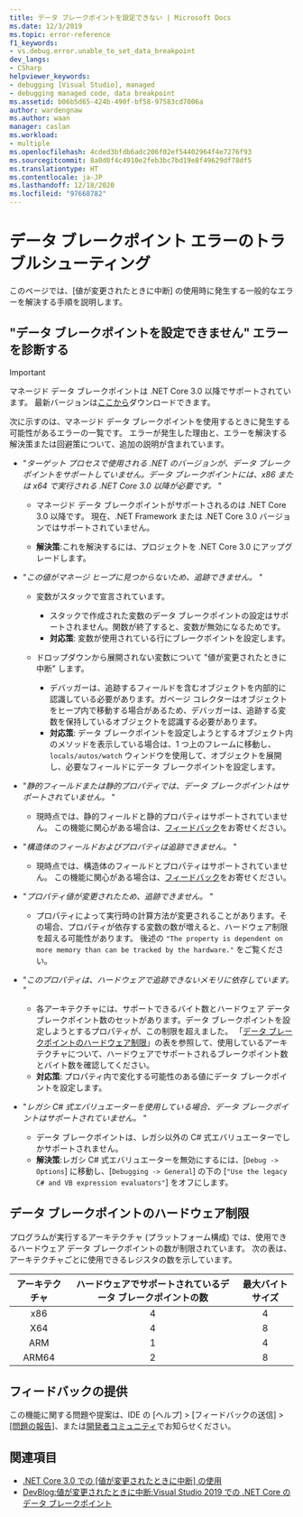 ```yaml
---
title: データ ブレークポイントを設定できない | Microsoft Docs
ms.date: 12/3/2019
ms.topic: error-reference
f1_keywords:
- vs.debug.error.unable_to_set_data_breakpoint
dev_langs:
- CSharp
helpviewer_keywords:
- debugging [Visual Studio], managed
- debugging managed code, data breakpoint
ms.assetid: b06b5d65-424b-490f-bf58-97583cd7006a
author: wardengnaw
ms.author: waan
manager: caslan
ms.workload:
- multiple
ms.openlocfilehash: 4cded3bfdb6adc206f02ef54402964f4e7276f93
ms.sourcegitcommit: 8a0d0f4c4910e2feb3bc7bd19e8f49629df78df5
ms.translationtype: HT
ms.contentlocale: ja-JP
ms.lasthandoff: 12/18/2020
ms.locfileid: "97668782"
---
```

# <a name="troubleshooting-data-breakpoint-errors"></a>データ ブレークポイント エラーのトラブルシューティング
このページでは、[値が変更されたときに中断] の使用時に発生する一般的なエラーを解決する手順を説明します。

## <a name="diagnosing-unable-to-set-data-breakpoint-errors"></a>"データ ブレークポイントを設定できません" エラーを診断する
> [!IMPORTANT]
> マネージド データ ブレークポイントは .NET Core 3.0 以降でサポートされています。 最新バージョンは[ここから](https://dotnet.microsoft.com/download)ダウンロードできます。

次に示すのは、マネージド データ ブレークポイントを使用するときに発生する可能性があるエラーの一覧です。 エラーが発生した理由と、エラーを解決する解決策または回避策について、追加の説明が含まれています。

- "*ターゲット プロセスで使用される .NET のバージョンが、データ ブレークポイントをサポートしていません。データ ブレークポイントには、x86 または x64 で実行される .NET Core 3.0 以降が必要です。* "

  - マネージド データ ブレークポイントがサポートされるのは .NET Core 3.0 以降です。 現在、.NET Framework または .NET Core 3.0 バージョンではサポートされていません。 
    
  - **解決策**:これを解決するには、プロジェクトを .NET Core 3.0 にアップグレードします。

- "*この値がマネージ ヒープに見つからないため、追跡できません。* "
  - 変数がスタックで宣言されています。
    - スタックで作成された変数のデータ ブレークポイントの設定はサポートされません。関数が終了すると、変数が無効になるためです。
    - **対応策**: 変数が使用されている行にブレークポイントを設定します。

  - ドロップダウンから展開されない変数について "値が変更されたときに中断" します。
    - デバッガーは、追跡するフィールドを含むオブジェクトを内部的に認識している必要があります。ガベージ コレクターはオブジェクトをヒープ内で移動する場合があるため、デバッガーは、追跡する変数を保持しているオブジェクトを認識する必要があります。 
    - **対応策**: データ ブレークポイントを設定しようとするオブジェクト内のメソッドを表示している場合は、1 つ上のフレームに移動し、`locals/autos/watch` ウィンドウを使用して、オブジェクトを展開し、必要なフィールドにデータ ブレークポイントを設定します。

- "*静的フィールドまたは静的プロパティでは、データ ブレークポイントはサポートされていません。* "
    
  - 現時点では、静的フィールドと静的プロパティはサポートされていません。 この機能に関心がある場合は、[フィードバック](#provide-feedback)をお寄せください。

- "*構造体のフィールドおよびプロパティは追跡できません。* "

  - 現時点では、構造体のフィールドとプロパティはサポートされていません。 この機能に関心がある場合は、[フィードバック](#provide-feedback)をお寄せください。

- "*プロパティ値が変更されたため、追跡できません。* "

  - プロパティによって実行時の計算方法が変更されることがあります。その場合、プロパティが依存する変数の数が増えると、ハードウェア制限を超える可能性があります。 後述の `"The property is dependent on more memory than can be tracked by the hardware."` をご覧ください。

- "*このプロパティは、ハードウェアで追跡できないメモリに依存しています。* "
    
  - 各アーキテクチャには、サポートできるバイト数とハードウェア データ ブレークポイント数のセットがあります。データ ブレークポイントを設定しようとするプロパティが、この制限を超えました。 「[データ ブレークポイントのハードウェア制限](#data-breakpoint-hardware-limitations)」の表を参照して、使用しているアーキテクチャについて、ハードウェアでサポートされるブレークポイント数とバイト数を確認してください。 
  - **対応策**: プロパティ内で変化する可能性のある値にデータ ブレークポイントを設定します。

- "*レガシ C# 式エバリュエーターを使用している場合、データ ブレークポイントはサポートされていません。* "

  - データ ブレークポイントは、レガシ以外の C# 式エバリュエーターでしかサポートされません。 
  - **解決策**:レガシ C# 式エバリュエーターを無効にするには、[`Debug -> Options`] に移動し、[`Debugging -> General`] の下の [`"Use the legacy C# and VB expression evaluators"`] をオフにします。

## <a name="data-breakpoint-hardware-limitations"></a>データ ブレークポイントのハードウェア制限

プログラムが実行するアーキテクチャ (プラットフォーム構成) では、使用できるハードウェア データ ブレークポイントの数が制限されています。 次の表は、アーキテクチャごとに使用できるレジスタの数を示しています。

| アーキテクチャ | ハードウェアでサポートされているデータ ブレークポイントの数 | 最大バイト サイズ|
| :-------------: |:-------------:| :-------------:|
| x86 | 4 | 4 |
| X64 | 4 | 8 |
| ARM | 1 | 4 |
| ARM64 | 2 | 8 |

## <a name="provide-feedback"></a>フィードバックの提供

この機能に関する問題や提案は、IDE の [ヘルプ] > [フィードバックの送信] > [[問題の報告]](../ide/how-to-report-a-problem-with-visual-studio.md)、または[開発者コミュニティ](https://aka.ms/feedback/suggest?space=8)でお知らせください。

## <a name="see-also"></a>関連項目

- [.NET Core 3.0 での [値が変更されたときに中断] の使用](using-breakpoints.md#BKMK_set_a_data_breakpoint_native_cplusplus)
- [DevBlog:値が変更されたときに中断:Visual Studio 2019 での .NET Core のデータ ブレークポイント](https://devblogs.microsoft.com/visualstudio/break-when-value-changes-data-breakpoints-for-net-core-in-visual-studio-2019/)
